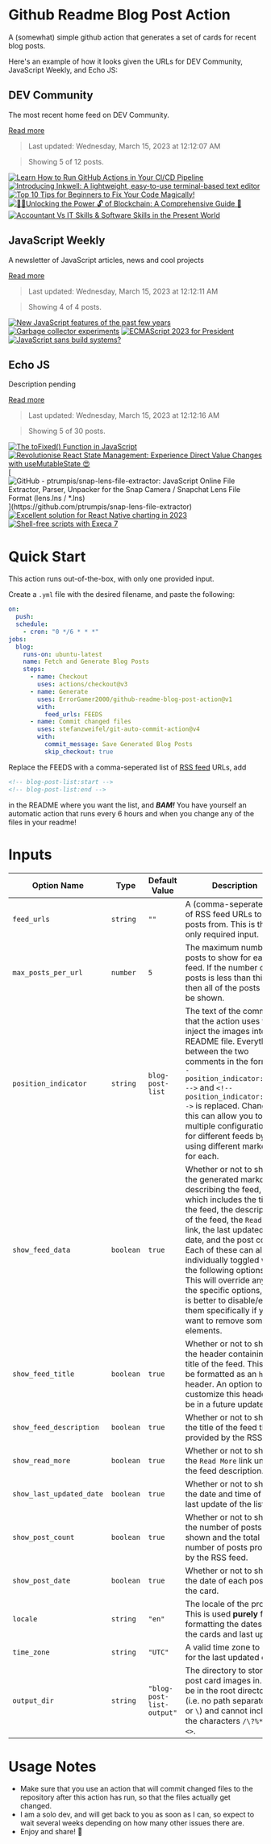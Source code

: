 # Github Readme Blog Post Action

A (somewhat) simple github action that generates a set of cards for recent blog posts.

Here's an example of how it looks given the URLs for DEV Community, JavaScript Weekly, and Echo JS:

<!-- post-list:start -->
## DEV Community

The most recent home feed on DEV Community.

[Read more](https://dev.to)
> Last updated: Wednesday, March 15, 2023 at 12:12:07 AM

> Showing 5 of 12 posts.

[![Learn How to Run GitHub Actions in Your CI/CD Pipeline](https://raw.githubusercontent.com/ErrorGamer2000/github-readme-blog-post-action/main/generated_files/DEV_Community/Learn_How_to_Run_GitHub_Actions_in_Your_CI_CD_Pipeline.svg)](https://dev.to/pavanbelagatti/learn-how-to-run-github-actions-in-your-cicd-pipeline-4p8k)
[![Introducing Inkwell: A lightweight, easy-to-use terminal-based text editor](https://raw.githubusercontent.com/ErrorGamer2000/github-readme-blog-post-action/main/generated_files/DEV_Community/Introducing_Inkwell__A_lightweight__easy-to-use_terminal-based_text_editor.svg)](https://dev.to/zitrocode/introducing-inkwell-a-lightweight-easy-to-use-terminal-based-text-editor-gkd)
[![Top 10 Tips for Beginners to Fix Your Code Magically!](https://raw.githubusercontent.com/ErrorGamer2000/github-readme-blog-post-action/main/generated_files/DEV_Community/Top_10_Tips_for_Beginners_to_Fix_Your_Code_Magically!.svg)](https://dev.to/dhruvjoshi9/top-10-tips-for-beginners-to-fix-your-code-magically-1fng)
[![🚀🔮Unlocking the Power 🔓 of Blockchain: A Comprehensive Guide 🔑](https://raw.githubusercontent.com/ErrorGamer2000/github-readme-blog-post-action/main/generated_files/DEV_Community/🚀🔮Unlocking_the_Power_🔓_of_Blockchain__A_Comprehensive_Guide_🔑.svg)](https://dev.to/akshaykurhekar/unlocking-the-power-of-blockchain-a-comprehensive-guide-412f)
[![Accountant Vs IT Skills & Software Skills in the Present World](https://raw.githubusercontent.com/ErrorGamer2000/github-readme-blog-post-action/main/generated_files/DEV_Community/Accountant_Vs_IT_Skills___Software_Skills_in_the_Present_World.svg)](https://dev.to/windyaaa/accountant-vs-it-skills-software-skills-in-the-present-world-56gl)


## JavaScript Weekly

A newsletter of JavaScript articles, news and cool projects

[Read more](https://javascriptweekly.com/)
> Last updated: Wednesday, March 15, 2023 at 12:12:11 AM

> Showing 4 of 4 posts.

[![New JavaScript features of the past few years](https://raw.githubusercontent.com/ErrorGamer2000/github-readme-blog-post-action/main/generated_files/JavaScript_Weekly/New_JavaScript_features_of_the_past_few_years.svg)](https://javascriptweekly.com/issues/629)
[![Garbage collector experiments](https://raw.githubusercontent.com/ErrorGamer2000/github-readme-blog-post-action/main/generated_files/JavaScript_Weekly/Garbage_collector_experiments.svg)](https://javascriptweekly.com/issues/628)
[![ECMAScript 2023 for President](https://raw.githubusercontent.com/ErrorGamer2000/github-readme-blog-post-action/main/generated_files/JavaScript_Weekly/ECMAScript_2023_for_President.svg)](https://javascriptweekly.com/issues/627)
[![JavaScript sans build systems?](https://raw.githubusercontent.com/ErrorGamer2000/github-readme-blog-post-action/main/generated_files/JavaScript_Weekly/JavaScript_sans_build_systems_.svg)](https://javascriptweekly.com/issues/626)


## Echo JS

Description pending

[Read more](
http://www.echojs.com
)
> Last updated: Wednesday, March 15, 2023 at 12:12:16 AM

> Showing 5 of 30 posts.

[![The toFixed() Function in JavaScript](https://raw.githubusercontent.com/ErrorGamer2000/github-readme-blog-post-action/main/generated_files/_Echo_JS_/The_toFixed()_Function_in_JavaScript.svg)](
https://masteringjs.io/tutorials/fundamentals/tofixed
)
[![
Revolutionise React State Management: Experience Direct Value Changes with useMutableState 😍
](https://raw.githubusercontent.com/ErrorGamer2000/github-readme-blog-post-action/main/generated_files/_Echo_JS_/_Revolutionise_React_State_Management__Experience_Direct_Value_Changes_with_useMutableState_😍_.svg)](
https://antonioru.github.io/beautiful-react-hooks/#/useMutableState
)
[![GitHub - ptrumpis/snap-lens-file-extractor: JavaScript Online File Extractor, Parser, Unpacker for the Snap Camera / Snapchat Lens File Format (lens.lns / *.lns)](https://raw.githubusercontent.com/ErrorGamer2000/github-readme-blog-post-action/main/generated_files/_Echo_JS_/GitHub_-_ptrumpis_snap-lens-file-extractor__JavaScript_Online_File_Extractor__Parser__Unpacker_for_the_Snap_Camera___Snapchat_Lens_File_Format_(lens.lns____.lns).svg)](https://github.com/ptrumpis/snap-lens-file-extractor)
[![Excellent solution for React Native charting in 2023](https://raw.githubusercontent.com/ErrorGamer2000/github-readme-blog-post-action/main/generated_files/_Echo_JS_/Excellent_solution_for_React_Native_charting_in_2023.svg)](https://medium.com/@chenzhiqing/excellent-solutions-for-react-native-charting-in-2023-8af776307351)
[![Shell-free scripts with Execa 7](https://raw.githubusercontent.com/ErrorGamer2000/github-readme-blog-post-action/main/generated_files/_Echo_JS_/Shell-free_scripts_with_Execa_7.svg)](https://itnext.io/shell-free-scripts-with-execa-7-885fb3b42f83)


<!-- post-list:end -->

# Quick Start

This action runs out-of-the-box, with only one provided input.

Create a `.yml` file with the desired filename, and paste the following:

```yml
on:
  push:
  schedule:
    - cron: "0 */6 * * *"
jobs:
  blog:
    runs-on: ubuntu-latest
    name: Fetch and Generate Blog Posts
    steps:
      - name: Checkout
        uses: actions/checkout@v3
      - name: Generate
        uses: ErrorGamer2000/github-readme-blog-post-action@v1
        with:
          feed_urls: FEEDS
      - name: Commit changed files
        uses: stefanzweifel/git-auto-commit-action@v4
        with:
          commit_message: Save Generated Blog Posts
          skip_checkout: true
```

Replace the FEEDS with a comma-seperated list of [RSS feed](https://rss.com/blog/how-do-rss-feeds-work/) URLs, add

```md
<!-- blog-post-list:start -->
<!-- blog-post-list:end -->
```

in the README where you want the list, and **_BAM!_** You have yourself an automatic action that runs every 6 hours and when you change any of the files in your readme!

# Inputs

<table>
  <thead>
    <tr>
      <th>Option Name</th>
      <th>Type</th>
      <th>Default Value</th>
      <th>Description</th>
    </tr>
  </thead>
  <tbody>
    <tr>
      <td><code>feed_urls</code></td>
      <td><code>string</code></td>
      <td><code>""</code></td>
      <td>A (comma-seperated) list of RSS feed URLs to load posts from. This is the only required input.</td>
    </tr>
    <tr>
      <td><code>max_posts_per_url</code></td>
      <td><code>number</code></td>
      <td><code>5</code></td>
      <td>The maximum number of posts to show for each feed. If the number of posts is less than this, then all of the posts will be shown.</td>
    </tr>
    <tr>
      <td><code>position_indicator</code></td>
      <td><code>string</code></td>
      <td><code>blog-post-list</code></td>
      <td>The text of the comments that the action uses to inject the images into the README file. Everything between the two comments in the form <code>&lt;!-- position_indicator:start --&gt;</code> and <code>&lt;!-- position_indicator:end --&gt;</code> is replaced. Changing this can allow you to use multiple configurations for different feeds by using different markers for each.</td>
    </tr>
    <tr>
      <td><code>show_feed_data</code></td>
      <td><code>boolean</code></td>
      <td><code>true</code></td>
      <td>Whether or not to show the generated markdown describing the feed, which includes the title of the feed, the description of the feed, the <code>Read More</code> link, the last updated date, and the post count. Each of these can also be individually toggled with the following options. This will override any of the specific options, so it is better to disable/enable them specifically if you want to remove some elements.</td>
    </tr>
    <tr>
      <td><code>show_feed_title</code></td>
      <td><code>boolean</code></td>
      <td><code>true</code></td>
      <td>Whether or not to show the header containing the title of the feed. This will be formatted as an <code>h2</code> header. An option to customize this header will be in a future update.</td>
    </tr>
    <tr>
      <td><code>show_feed_description</code></td>
      <td><code>boolean</code></td>
      <td><code>true</code></td>
      <td>Whether or not to show the title of the feed that is provided by the RSS feed.</td>
    </tr>
    <tr>
      <td><code>show_read_more</code></td>
      <td><code>boolean</code></td>
      <td><code>true</code></td>
      <td>Whether or not to show the <code>Read More</code> link under the feed description.</td>
    </tr>
    <tr>
      <td><code>show_last_updated_date</code></td>
      <td><code>boolean</code></td>
      <td><code>true</code></td>
      <td>Whether or not to show the date and time of the last update of the list.</td>
    </tr>
    <tr>
      <td><code>show_post_count</code></td>
      <td><code>boolean</code></td>
      <td><code>true</code></td>
      <td>Whether or not to show the number of posts shown and the total number of posts provided by the RSS feed.</td>
    </tr>
    <tr>
      <td><code>show_post_date</code></td>
      <td><code>boolean</code></td>
      <td><code>true</code></td>
      <td>Whether or not to show the date of each post on the card.</td>
    </tr>
    <tr>
      <td><code>locale</code></td>
      <td><code>string</code></td>
      <td><code>"en"</code></td>
      <td>The locale of the project. This is used <strong>purely</strong> for formatting the dates of the cards and last update.</td>
    </tr>
    <tr>
      <td><code>time_zone</code></td>
      <td><code>string</code></td>
      <td><code>"UTC"</code></td>
      <td>A valid time zone to use for the last updated date.</td>
    </tr>
    <tr>
      <td><code>output_dir</code></td>
      <td><code>string</code></td>
      <td><code>"blog-post-list-output"</code></td>
      <td>The directory to store the post card images in. Must be in the root directory (i.e. no path separators <code>/</code> or <code>\</code>) and cannot include the characters <code>/\?%*:|"&lt;&gt;</code>.</td>
    </tr>
<!--
    <tr>
      <td><code></code></td>
      <td><cde></cde></td>
      <td><code></code></td>
      <td></td>
    </tr>
-->
  </tbody>
</table>

# Usage Notes

- Make sure that you use an action that will commit changed files to the repository after this action has run, so that the files actually get changed.
- I am a solo dev, and will get back to you as soon as I can, so expect to wait several weeks depending on how many other issues there are.
- Enjoy and share! 🤗
